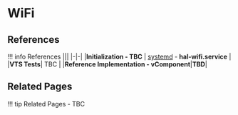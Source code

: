 # WiFi

## References

!!! info References
    |||
    |-|-|
    |**Initialization - TBC** | [systemd](../../../vsi/systemd/current/systemd.md) - **hal-wifi.service** |
    |**VTS Tests**| TBC |
    |**Reference Implementation - vComponent**|**TBD**|

## Related Pages

!!! tip Related Pages
    - TBC
